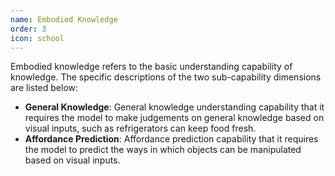 ```yaml
---
name: Embodied Knowledge
order: 3
icon: school
---
```


Embodied knowledge refers to the basic understanding capability of knowledge. The specific descriptions of the two sub-capability dimensions are listed below:

- **General Knowledge**: General knowledge understanding capability that it requires the model to make judgements on general knowledge based on visual inputs, such as refrigerators can keep food fresh.
- **Affordance Prediction**: Affordance prediction capability that it requires the model to predict the ways in which objects can be manipulated based on visual inputs.
